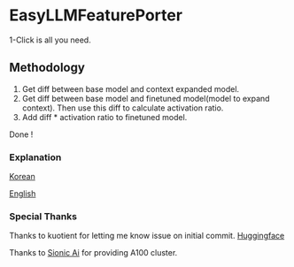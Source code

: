 # EasyLLMFeaturePorter

1-Click is all you need.

## Methodology
1. Get diff between base model and context expanded model.
2. Get diff between base model and finetuned model(model to expand context). Then use this diff to calculate activation ratio.
3. Add diff * activation ratio to finetuned model.

Done !

### Explanation
[Korean](https://arca.live/b/alpaca/104827551)

[English](https://huggingface.co/blog/maywell/llm-feature-transfer)

### Special Thanks

Thanks to kuotient for letting me know issue on initial commit. [Huggingface](https://huggingface.co/kuotient)

Thanks to [Sionic Ai](https://sionic.ai/) for providing A100 cluster.
